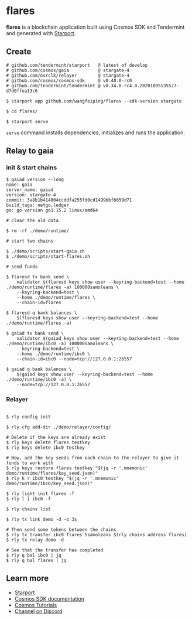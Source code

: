 # flares

**flares** is a blockchain application built using Cosmos SDK and Tendermint and generated with [Starport](https://github.com/tendermint/starport).

## Create

```
# github.com/tendermint/starport   @ latest of develop
# github.com/cosmos/gaia           @ stargate-4
# github.com/ovrclk/relayer        @ stargate-4
# github.com/cosmos/cosmos-sdk     @ v0.40.0-rc0
# github.com/tendermint/tendermint @ v0.34.0-rc4.0.20201005135527-d7d0ffea13c6

$ starport app github.com/wangfeiping/flares --sdk-version stargate

$ cd flares/

$ starport serve
```

`serve` command installs dependencies, initializes and runs the application.

## Relay to gaia

### init & start chains

```
$ gaiad version --long
name: gaia
server_name: gaiad
version: stargate-4
commit: 3a8b1b414004ccddfa255fd0cd1499bbf6659d71
build_tags: netgo,ledger
go: go version go1.15.2 linux/amd64

# clear the old data

$ rm -rf ./demo/runtime/

# start two chains

$ ./demo/scripts/start-gaia.sh
$ ./demo/scripts/start-flares.sh

# send funds

$ flaresd tx bank send \
    validator $(flaresd keys show user --keyring-backend=test --home ./demo/runtime/flares -a) 100000samoleans \
    --keyring-backend=test \
    --home ./demo/runtime/flares \
    --chain-id=flares

$ flaresd q bank balances \
    $(flaresd keys show user --keyring-backend=test --home ./demo/runtime/flares -a)

$ gaiad tx bank send \
    validator $(gaiad keys show user --keyring-backend=test --home ./demo/runtime/ibc0 -a) 100000samoleans \
    --keyring-backend=test \
    --home ./demo/runtime/ibc0 \
    --chain-id=ibc0 --node=tcp://127.0.0.1:26557

$ gaiad q bank balances \
    $(gaiad keys show user --keyring-backend=test --home ./demo/runtime/ibc0 -a) \
    --node=tcp://127.0.0.1:26557

```

### Relayer

```

$ rly config init

$ rly cfg add-dir ./demo/relayer/config/

# Delete if the keys are already exist
$ rly keys delete flares testkey
$ rly keys delete ibc0 testkey

# Now, add the key seeds from each chain to the relayer to give it funds to work with
$ rly keys restore flares testkey "$(jq -r '.mnemonic' demo/runtime/flares/key_seed.json)"
$ rly k r ibc0 testkey "$(jq -r '.mnemonic' demo/runtime/ibc0/key_seed.json)"

$ rly light init flares -f
$ rly l i ibc0 -f

$ rly chains list

$ rly tx link demo -d -o 3s

# Then send some tokens between the chains
$ rly tx transfer ibc0 flares 5samoleans $(rly chains address flares)
$ rly tx relay demo -d

# See that the transfer has completed
$ rly q bal ibc0 | jq
$ rly q bal flares | jq

```

## Learn more

- [Starport](https://github.com/tendermint/starport)
- [Cosmos SDK documentation](https://docs.cosmos.network)
- [Cosmos Tutorials](https://tutorials.cosmos.network)
- [Channel on Discord](https://discord.gg/W8trcGV)